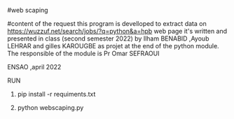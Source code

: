 #web scaping

#content of the request
this program is develloped to extract data on  https://wuzzuf.net/search/jobs/?q=python&a=hpb  web page
it's written and presented in class (second semester 2022) by Ilham BENABID ,Ayoub LEHRAR and gilles KAROUGBE  as projet at the end of the python module.
The responsible of the module is Pr Omar SEFRAOUI 



ENSAO ,april 2022

RUN
1) pip install -r requiments.txt

2) python webscaping.py